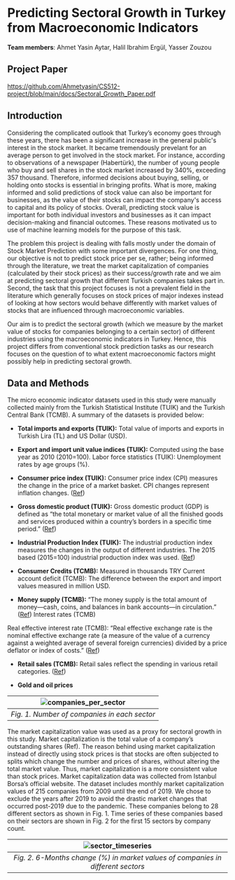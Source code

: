 # Predicting Sectoral Growth in Turkey from Macroeconomic Indicators

**Team members**: Ahmet Yasin Aytar, Halil Ibrahim Ergül, Yasser Zouzou

## Project Paper
https://github.com/Ahmetyasin/CS512-project/blob/main/docs/Sectoral_Growth_Paper.pdf

## Introduction
Considering the complicated outlook that Turkey’s economy goes through these years, there has been a significant increase in the general public's interest in the stock market. It became tremendously prevelant for an average person to get involved in the stock market. For instance, according to observations of a newspaper (Habertürk), the number of young people who buy and sell shares in the stock market increased by 340%, exceeding 357 thousand. Therefore, informed decisions about buying, selling, or holding onto stocks is essential in bringing profits. What is more, making informed and solid predictions of stock value can also be important for businesses, as the value of their stocks can impact the company's access to capital and its policy of stocks. Overall, predicting stock value is important for both individual investors and businesses as it can impact decision-making and financial outcomes. These reasons motivated us to use of machine learning models for the purpose of this task.

The problem this project is dealing with falls mostly under the domain of Stock Market Prediction with some important divergences. For one thing, our objective is not to predict stock price per se, rather; being informed through the literature, we treat the market capitalization of companies (calculated by their stock prices) as their success/growth rate and we aim at predicting sectoral growth that different Turkish companies takes part in. Second, the task that this project focuses is not a prevalent field in the literature which generally focuses on stock prices of major indexes instead of looking at how sectors would behave differently with market values of stocks that are influenced through macroeconomic variables.

Our aim is to predict the sectoral growth (which we measure by the market value of stocks for companies belonging to a certain sector) of different industries using the macroeconomic indicators in Turkey. Hence, this project differs from conventional stock prediction tasks as our research focuses on the question of to what extent macroeconomic factors might possibly help in predicting sectoral growth.

## Data and Methods
The micro economic indicator datasets used in this study were manually collected mainly from the Turkish Statistical Institute (TUIK) and the Turkish Central Bank (TCMB). A summary of the datasets is provided below:

* **Total imports and exports (TUIK):** Total value of imports and exports in Turkish Lira (TL) and US Dollar (USD).

* **Export and import unit value indices (TUIK):** Computed using the base year as 2010 (2010=100).
Labor force statistics (TUIK): Unemployment rates by age groups (%).

* **Consumer price index (TUIK):** Consumer price index (CPI) measures the change in the price of a market basket. CPI changes represent inflation changes. ([Ref](https://www.bls.gov/cpi/))

* **Gross domestic product (TUIK):** Gross domestic product (GDP) is defined as “the total monetary or market value of all the finished goods and services produced within a country’s borders in a specific time period.”  ([Ref](https://www.investopedia.com/terms/g/gdp.asp))

* **Industrial Production Index (TUIK):** The industrial production index measures the changes in the output of different industries. The 2015 based (2015=100) industrial production index was used. ([Ref](https://ec.europa.eu/eurostat/statistics-explained/index.php?title=Industrial_production_(volume)_index_overview#:~:text=The%20industrial%20production%20index%20(abbreviated,price%2Dadjusted%20output%20of%20industry.)))


* **Consumer Credits (TCMB):** Measured in thousands TRY
Current account deficit (TCMB): The difference between the export and import values measured in million USD.

* **Money supply (TCMB):** “The money supply is the total amount of money—cash, coins, and balances in bank accounts—in circulation.” ([Ref](https://www.federalreserve.gov/faqs/money_12845.htm#:~:text=The%20money%20supply%20is%20the,hold%20as%20short%2Dterm%20investments))
Interest rates (TCMB)

Real effective interest rate (TCMB): “Real effective exchange rate is the nominal effective exchange rate (a measure of the value of a currency against a weighted average of several foreign currencies) divided by a price deflator or index of costs.” ([Ref](https://databank.worldbank.org/metadataglossary/world-development-indicators/series/PX.REX.REER#:~:text=Real%20effective%20exchange%20rate%20is,deflator%20or%20index%20of%20costs.&text=International%20Monetary%20Fund%2C%20International%20Financial%20Statistics))

* **Retail sales (TCMB):** Retail sales reflect the spending in various retail categories. ([Ref](https://www.investopedia.com/terms/core-retail-sales.asp#:~:text=The%20term%20core%20retail%20sales,sales%20and%20core%20retail%20sales))

* **Gold and oil prices**

| ![companies_per_sector](https://github.com/YZouzou/CS512-project/blob/main/figures/companies_per_sector.png) | 
|:--:| 
| *Fig. 1. Number of companies in each sector* |

The market capitalization value was used as a proxy for sectoral growth in this study. Market capitalization is the total value of a company’s outstanding shares (Ref). The reason behind using market capitalization instead of directly using stock prices is that stocks are often subjected to splits which change the number and prices of shares, without altering the total market value. Thus, market capitalization is a more consistent value than stock prices. Market capitalization data was collected from Istanbul Borsa’s official website. The dataset includes monthly market capitalization values of 215 companies from 2009 until the end of 2019. We chose to exclude the years after 2019 to avoid the drastic market changes that occurred post-2019 due to the pandemic. These companies belong to 28 different sectors as shown in Fig. 1. Time series of these companies based on their sectors are shown in Fig. 2 for the first 15 sectors by company count.

| ![sector_timeseries](https://github.com/YZouzou/CS512-project/blob/main/figures/sector_timeseries.png) | 
|:--:| 
| *Fig. 2. 6-Months change (%) in market values of companies in different sectors* |







